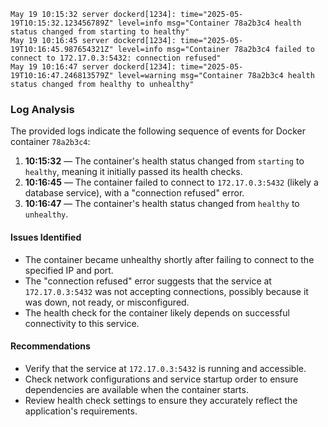 ```
May 19 10:15:32 server dockerd[1234]: time="2025-05-19T10:15:32.123456789Z" level=info msg="Container 78a2b3c4 health status changed from starting to healthy"
May 19 10:16:45 server dockerd[1234]: time="2025-05-19T10:16:45.987654321Z" level=info msg="Container 78a2b3c4 failed to connect to 172.17.0.3:5432: connection refused"
May 19 10:16:47 server dockerd[1234]: time="2025-05-19T10:16:47.246813579Z" level=warning msg="Container 78a2b3c4 health status changed from healthy to unhealthy"

```

### Log Analysis

The provided logs indicate the following sequence of events for Docker container `78a2b3c4`:

1. **10:15:32** — The container's health status changed from `starting` to `healthy`, meaning it initially passed its health checks.
2. **10:16:45** — The container failed to connect to `172.17.0.3:5432` (likely a database service), with a "connection refused" error.
3. **10:16:47** — The container's health status changed from `healthy` to `unhealthy`.

#### Issues Identified

- The container became unhealthy shortly after failing to connect to the specified IP and port.
- The "connection refused" error suggests that the service at `172.17.0.3:5432` was not accepting connections, possibly because it was down, not ready, or misconfigured.
- The health check for the container likely depends on successful connectivity to this service.

#### Recommendations

- Verify that the service at `172.17.0.3:5432` is running and accessible.
- Check network configurations and service startup order to ensure dependencies are available when the container starts.
- Review health check settings to ensure they accurately reflect the application's requirements.